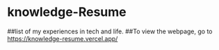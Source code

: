 # knowledge-Resume
##list of my experiences in tech and life.
##To view the webpage, go to https://knowledge-resume.vercel.app/
